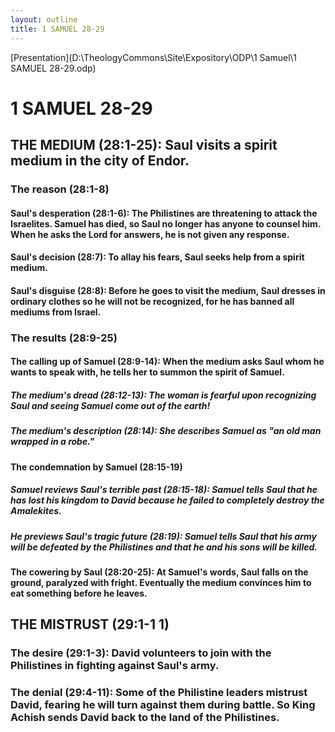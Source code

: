 ```yaml
---
layout: outline
title: 1 SAMUEL 28-29
---
```

[Presentation](D:\TheologyCommons\Site\Expository\ODP\1 Samuel\1 SAMUEL 28-29.odp)
# 1 SAMUEL 28-29 
## THE MEDIUM (28:1-25): Saul visits a spirit medium in the city of Endor. 
###  The reason (28:1-8) 
####  Saul\'s desperation (28:1-6): The Philistines are threatening to attack the Israelites. Samuel has died, so Saul no longer has anyone to counsel him. When he asks the Lord for answers, he is not given any response. 
####  Saul\'s decision (28:7): To allay his fears, Saul seeks help from a spirit medium. 
####  Saul\'s disguise (28:8): Before he goes to visit the medium, Saul dresses in ordinary clothes so he will not be recognized, for he has banned all mediums from Israel. 
###  The results (28:9-25) 
####  The calling up of Samuel (28:9-14): When the medium asks Saul whom he wants to speak with, he tells her to summon the spirit of Samuel. 
#####  The medium\'s dread (28:12-13): The woman is fearful upon recognizing Saul and seeing Samuel come out of the earth! 
#####  The medium\'s description (28:14): She describes Samuel as \"an old man wrapped in a robe.\" 
####  The condemnation by Samuel (28:15-19) 
#####  Samuel reviews Saul\'s terrible past (28:15-18): Samuel tells Saul that he has lost his kingdom to David because he failed to completely destroy the Amalekites. 
#####  He previews Saul\'s tragic future (28:19): Samuel tells Saul that his army will be defeated by the Philistines and that he and his sons will be killed. 
####  The cowering by Saul (28:20-25): At Samuel\'s words, Saul falls on the ground, paralyzed with fright. Eventually the medium convinces him to eat something before he leaves. 
## THE MISTRUST (29:1-1 1) 
###  The desire (29:1-3): David volunteers to join with the Philistines in fighting against Saul\'s army. 
###  The denial (29:4-11): Some of the Philistine leaders mistrust David, fearing he will turn against them during battle. So King Achish sends David back to the land of the Philistines. 
